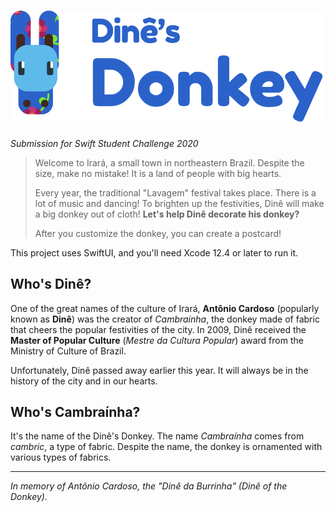 # ![Dinê's Donkey](Logo.svg)
_Submission for Swift Student Challenge 2020_

> Welcome to Irará, a small town in northeastern Brazil. Despite the size, make no mistake! It is a land of people with big hearts.
>
> Every year, the traditional "Lavagem" festival takes place. There is a lot of music and dancing! To brighten up the festivities, Dinê will make a big donkey out of cloth! **Let's help Dinê decorate his donkey?**  
>
> After you customize the donkey, you can create a postcard!

This project uses SwiftUI, and you'll need Xcode 12.4 or later to run it. 

## Who's Dinê?

One of the great names of the culture of Irará, **Antônio Cardoso** (popularly known as **Dinê**) was the creator of _Cambraínha_, the donkey made of fabric that cheers the popular festivities of the city. In 2009, Dinê received the **Master of Popular Culture** (_Mestre da Cultura Popular_) award from the Ministry of Culture of Brazil.

Unfortunately, Dinê passed away earlier this year. It will always be in the history of the city and in our hearts.
 
## Who's Cambraínha?

It's the name of the Dinê's Donkey. The name _Cambraínha_ comes from _cambric_, a type of fabric. Despite the name, the donkey is ornamented with various types of fabrics.

----
_In memory of Antônio Cardoso, the "Dinê da Burrinha" (Dinê of the Donkey)._
